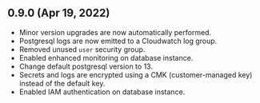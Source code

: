 ## 0.9.0 (Apr 19, 2022)

* Minor version upgrades are now automatically performed.
* Postgresql logs are now emitted to a Cloudwatch log group.
* Removed unused `user` security group.
* Enabled enhanced monitoring on database instance.
* Change default postgresql version to 13.
* Secrets and logs are encrypted using a CMK (customer-managed key) instead of the default key.
* Enabled IAM authentication on database instance.
